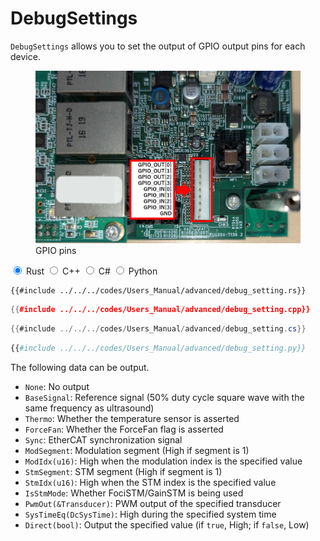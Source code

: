 # DebugSettings

`DebugSettings` allows you to set the output of GPIO output pins for each device.

<figure>
    <img src="../../fig/Users_Manual/gpio_pin.jpg"/>
    <figcaption>GPIO pins</figcaption>
</figure>

<div class="tabs">
<input id="rust_tab" type="radio" class="tab" name="tab" checked>
<label class="tab_item" n=4 for="rust_tab">Rust</label>
<input id="cpp_tab" type="radio" class="tab" name="tab">
<label class="tab_item" n=4 for="cpp_tab">C++</label>
<input id="cs_tab" type="radio" class="tab" name="tab">
<label class="tab_item" n=4 for="cs_tab">C#</label>
<input id="python_tab" type="radio" class="tab" name="tab">
<label class="tab_item" n=4 for="python_tab">Python</label>

```rust,edition2024
{{#include ../../../codes/Users_Manual/advanced/debug_setting.rs}}
```

```cpp
{{#include ../../../codes/Users_Manual/advanced/debug_setting.cpp}}
```

```cs
{{#include ../../../codes/Users_Manual/advanced/debug_setting.cs}}
```

```python
{{#include ../../../codes/Users_Manual/advanced/debug_setting.py}}
```
</div>

The following data can be output.
- `None`: No output
- `BaseSignal`: Reference signal (50% duty cycle square wave with the same frequency as ultrasound)
- `Thermo`: Whether the temperature sensor is asserted
- `ForceFan`: Whether the ForceFan flag is asserted
- `Sync`: EtherCAT synchronization signal
- `ModSegment`: Modulation segment (High if segment is 1)
- `ModIdx(u16)`: High when the modulation index is the specified value
- `StmSegment`: STM segment (High if segment is 1)
- `StmIdx(u16)`: High when the STM index is the specified value
- `IsStmMode`: Whether FociSTM/GainSTM is being used
- `PwmOut(&Transducer)`: PWM output of the specified transducer
- `SysTimeEq(DcSysTime)`: High during the specified system time
- `Direct(bool)`: Output the specified value (if `true`, High; if `false`, Low)
